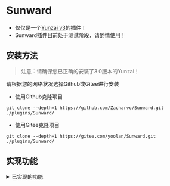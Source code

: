 # Sunward

* 仅仅是一个[Yunzai v3](https://gitee.com/le-niao/Yunzai-Bot)的插件！
* Sunward插件目前处于测试阶段，请酌情使用！

## 安装方法

> 注意：请确保您已正确的安装了3.0版本的Yunzai！

请根据您的网络状况选择Github或Gitee进行安装

* 使用Github克隆项目

```
git clone --depth=1 https://github.com/Zacharvc/Sunward.git ./plugins/Sunward/
```

* 使用Gitee克隆项目

```
git clone --depth=1 https://gitee.com/yoolan/Sunward.git ./plugins/Sunward/
```

## 实现功能

<details>
  <summary>已实现的功能</summary>
1.查看好友列表
2.查看群聊列表
</details>